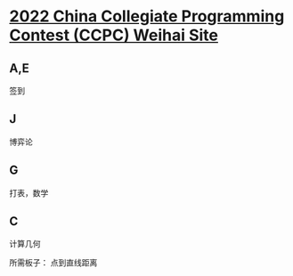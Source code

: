 # [2022 China Collegiate Programming Contest (CCPC) Weihai Site](https://codeforces.com/gym/104023)

## A,E

签到

## J

博弈论

## G

打表，数学

## C

计算几何

所需板子： 点到直线距离

